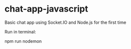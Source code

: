 # chat-app-javascript
Basic chat app using Socket.IO and Node.js for the first time

Run in terminal:

npm run nodemon
